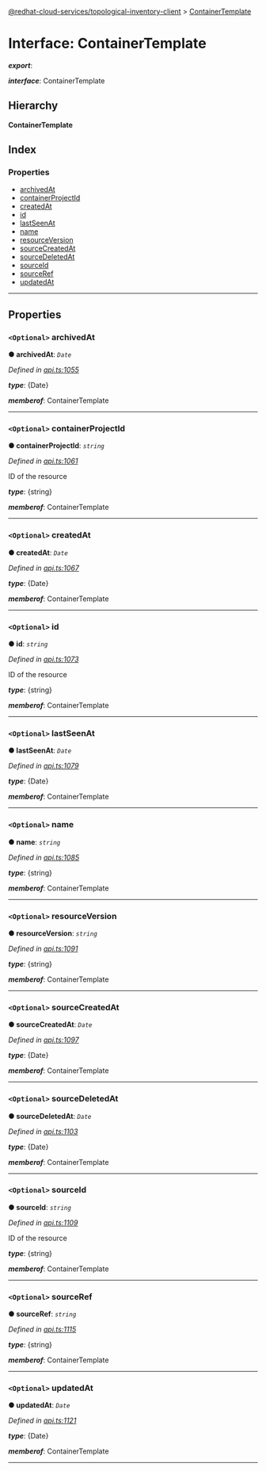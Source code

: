 [@redhat-cloud-services/topological-inventory-client](../README.md) > [ContainerTemplate](../interfaces/containertemplate.md)

# Interface: ContainerTemplate

*__export__*: 

*__interface__*: ContainerTemplate

## Hierarchy

**ContainerTemplate**

## Index

### Properties

* [archivedAt](containertemplate.md#archivedat)
* [containerProjectId](containertemplate.md#containerprojectid)
* [createdAt](containertemplate.md#createdat)
* [id](containertemplate.md#id)
* [lastSeenAt](containertemplate.md#lastseenat)
* [name](containertemplate.md#name)
* [resourceVersion](containertemplate.md#resourceversion)
* [sourceCreatedAt](containertemplate.md#sourcecreatedat)
* [sourceDeletedAt](containertemplate.md#sourcedeletedat)
* [sourceId](containertemplate.md#sourceid)
* [sourceRef](containertemplate.md#sourceref)
* [updatedAt](containertemplate.md#updatedat)

---

## Properties

<a id="archivedat"></a>

### `<Optional>` archivedAt

**● archivedAt**: *`Date`*

*Defined in [api.ts:1055](https://github.com/karelhala/javascript-clients/blob/master/packages/topological-inventory/api.ts#L1055)*

*__type__*: {Date}

*__memberof__*: ContainerTemplate

___
<a id="containerprojectid"></a>

### `<Optional>` containerProjectId

**● containerProjectId**: *`string`*

*Defined in [api.ts:1061](https://github.com/karelhala/javascript-clients/blob/master/packages/topological-inventory/api.ts#L1061)*

ID of the resource

*__type__*: {string}

*__memberof__*: ContainerTemplate

___
<a id="createdat"></a>

### `<Optional>` createdAt

**● createdAt**: *`Date`*

*Defined in [api.ts:1067](https://github.com/karelhala/javascript-clients/blob/master/packages/topological-inventory/api.ts#L1067)*

*__type__*: {Date}

*__memberof__*: ContainerTemplate

___
<a id="id"></a>

### `<Optional>` id

**● id**: *`string`*

*Defined in [api.ts:1073](https://github.com/karelhala/javascript-clients/blob/master/packages/topological-inventory/api.ts#L1073)*

ID of the resource

*__type__*: {string}

*__memberof__*: ContainerTemplate

___
<a id="lastseenat"></a>

### `<Optional>` lastSeenAt

**● lastSeenAt**: *`Date`*

*Defined in [api.ts:1079](https://github.com/karelhala/javascript-clients/blob/master/packages/topological-inventory/api.ts#L1079)*

*__type__*: {Date}

*__memberof__*: ContainerTemplate

___
<a id="name"></a>

### `<Optional>` name

**● name**: *`string`*

*Defined in [api.ts:1085](https://github.com/karelhala/javascript-clients/blob/master/packages/topological-inventory/api.ts#L1085)*

*__type__*: {string}

*__memberof__*: ContainerTemplate

___
<a id="resourceversion"></a>

### `<Optional>` resourceVersion

**● resourceVersion**: *`string`*

*Defined in [api.ts:1091](https://github.com/karelhala/javascript-clients/blob/master/packages/topological-inventory/api.ts#L1091)*

*__type__*: {string}

*__memberof__*: ContainerTemplate

___
<a id="sourcecreatedat"></a>

### `<Optional>` sourceCreatedAt

**● sourceCreatedAt**: *`Date`*

*Defined in [api.ts:1097](https://github.com/karelhala/javascript-clients/blob/master/packages/topological-inventory/api.ts#L1097)*

*__type__*: {Date}

*__memberof__*: ContainerTemplate

___
<a id="sourcedeletedat"></a>

### `<Optional>` sourceDeletedAt

**● sourceDeletedAt**: *`Date`*

*Defined in [api.ts:1103](https://github.com/karelhala/javascript-clients/blob/master/packages/topological-inventory/api.ts#L1103)*

*__type__*: {Date}

*__memberof__*: ContainerTemplate

___
<a id="sourceid"></a>

### `<Optional>` sourceId

**● sourceId**: *`string`*

*Defined in [api.ts:1109](https://github.com/karelhala/javascript-clients/blob/master/packages/topological-inventory/api.ts#L1109)*

ID of the resource

*__type__*: {string}

*__memberof__*: ContainerTemplate

___
<a id="sourceref"></a>

### `<Optional>` sourceRef

**● sourceRef**: *`string`*

*Defined in [api.ts:1115](https://github.com/karelhala/javascript-clients/blob/master/packages/topological-inventory/api.ts#L1115)*

*__type__*: {string}

*__memberof__*: ContainerTemplate

___
<a id="updatedat"></a>

### `<Optional>` updatedAt

**● updatedAt**: *`Date`*

*Defined in [api.ts:1121](https://github.com/karelhala/javascript-clients/blob/master/packages/topological-inventory/api.ts#L1121)*

*__type__*: {Date}

*__memberof__*: ContainerTemplate

___


